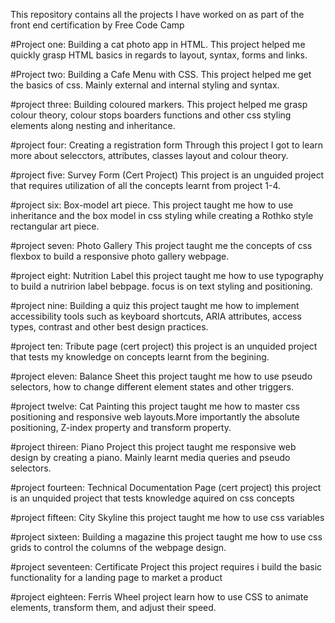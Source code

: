 This repository contains all the projects I have worked on as part of the front end certification by Free Code Camp

#Project one: Building a cat photo app in HTML.
This project helped me quickly grasp HTML basics in regards to layout, syntax, forms and links.

#Project two: Building a Cafe Menu with CSS.
This project helped me get the basics of css. Mainly external and internal styling and syntax.

#project three: Building coloured markers.
This project helped me grasp colour theory, colour stops boarders functions and other css styling elements along nesting and inheritance. 

#project four: Creating a registration form
Through this project I got to learn more about selecctors, attributes, classes layout and colour theory.

#project five: Survey Form (Cert Project) 
This project is an unguided project that requires utilization of all the concepts learnt from project 1-4.

#project six: Box-model art piece.
This project taught me how to use inheritance and the box model in css styling while creating a Rothko style rectangular art piece.

#project seven: Photo Gallery
This project taught me the concepts of css flexbox to build a responsive photo gallery webpage.

#project eight: Nutrition Label
this project taught me how to use typography to build a nutririon label bebpage. focus is on text styling and positioning.

#project nine: Building a quiz
this project taught me how to implement accessibility tools such as keyboard shortcuts, ARIA attributes, access types, contrast and other best design practices.

#project ten: Tribute page (cert project)
this project is an unquided project that tests my knowledge on concepts learnt from the begining.

#project eleven: Balance Sheet
this project taught me how to use pseudo selectors, how to change different element states and other triggers.

#project twelve: Cat Painting
this project taught me how to master css positioning and responsive web layouts.More importantly the absolute positioning, Z-index property and transform property. 

#project thireen: Piano Project
this project taught me responsive web design by creating a piano. Mainly learnt media queries and pseudo selectors.

#project fourteen: Technical Documentation Page (cert project)
this project is an unquided project that tests knowledge aquired on css concepts

#project fifteen: City Skyline
this project taught me how to use css variables

#project sixteen: Building a magazine
this project taught me how to use css grids to control the columns of the webpage design.

#project seventeen: Certificate Project
this project requires i build the basic functionality for a landing page to market a product

#project eighteen: Ferris Wheel project
learn how to use CSS to animate elements, transform them, and adjust their speed.
